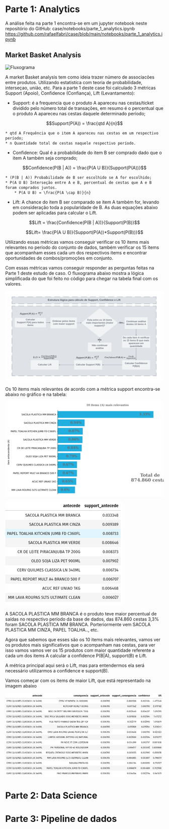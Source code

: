 # Parte 1: Analytics

A análise feita na parte 1 encontra-se em um jupyter notebook neste repositório do GitHub:
case/notebooks/parte_1_analytics.ipynb
https://github.com/rafaelfabri/case/blob/main/notebooks/parte_1_analytics.ipynb

## Market Basket Analysis

![Fluxograma](https://github.com/rafaelfabri/case/blob/main/imagens/img1.jpg)

A market Basket analysis tem como ideia trazer número de associacões entre produtos. Utilizando estatistíca com teoria de probabilidade, interseçao, união, etc. Para a parte 1 deste case foi calculado 3 métricas Support (Apoio), Confidence (Confiança), Lift (Levantamento):

* Support: é a frequencia que o produto A apareceu nas cestas/ticket dividido pelo número total de transações, em resumo é o percentual que o produto A apareceu nas cestas daquele determinado período;

$$Support(P(A)) = \frac{qtd A}{n}$$


	* qtd A Frequência que o item A apareceu nas cestas em um respectivo período;
	* n Quantidade total de cestas naquele respectivo período.


* Confidence: Qual é a probabilidade do item B ser comprado dado que o item A também seja comprado;


$$Confidence(P(B | A)) = \frac{P(A U B)}{Support(P(A))}$$


	* (P(B | A)) Probabilidade de B ser escolhido se A for escolhido;
	* P(A U B) Interseção entre A e B, percentual de cestas que A e B foram comprados juntos.
		* P(A U B) = \frac{P(A \cap B)}{n}
		
* Lift: A chance do item B ser comparado se item A também for, levando em consideração toda a popularidade de B. As duas equações abaixo podem ser aplicadas para calcular o Lift.


$$Lift = \frac{Confidence(P(B | A))}{Support(P(B)}$$




$$Lift= \frac{P(A U B)}{Support(P(A))*Support(P(B))}$$




Utilizando essas métricas vamos conseguir verificar os 10 items mais relevantes no período do conjunto de dados, também verificar os 15 items que acompanham esses cada um dos respectivos items e encontrar oportunidades de combos/promoções em conjunto.

Com essas métricas vamos conseguir responder as perguntas feitas na Parte 1 deste estudo de caso. O fluxograma abaixo mostra a lógica simplificada do que foi feito no código para chegar na tabela final com os valores.

![img1](https://github.com/rafaelfabri/case/blob/main/imagens/fluxograma_mba.png)

Os 10 items mais relevantes de acordo com a métrica support encontra-se abaixo no gráfico e na tabela: 


![support antecede grafico](https://github.com/rafaelfabri/case/blob/main/imagens/10_items_mais_relevantes.png)


![support antecede](https://github.com/rafaelfabri/case/blob/main/imagens/support_antecede.png)

A SACOLA PLASTICA MM BRANCA é o produto teve maior percentual de saídas no respectivo período da base de dados, das 874.860 cestas 3,3% foram SACOLA PLASTICA MM BRANCA. Porteriormente vem SACOLA PLASTICA MM CINZA, PAPEL TOALHA.., etc.

Agora que sabemos que esses são os 10 items mais relevantes, vamos ver os produtos mais significativos que o acompanham nas cestas, para ver isso vamos vamos ver os 15 produtos com maior quantidade referente a cada um dos items A calcular a confidence P(B|A), support(B) e Lift.

A métrica principal aqui será o Lift, mas para entendermos ela será necessário utilizarmos a confidence e support(B).

Vamos começar com os items de maior Lift, que está representado na imagem abaixo 

![exemplo 2](https://github.com/rafaelfabri/case/blob/main/imagens/exemplo_support.png)



# Parte 2: Data Science

# Parte 3: Pipeline de dados
